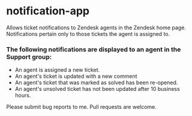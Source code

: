 # notification-app
Allows ticket notifications to Zendesk agents in the Zendesk home page. Notifications pertain only to those tickets the agent is assigned to.

### The following notifications are displayed to an agent in the Support group:

* An agent is assigned a new ticket.
* An agent's ticket is updated with a new comment
* An agent's ticket that was marked as solved has been re-opened.
* An agent's unsolved ticket has not been updated after 10 business hours.

Please submit bug reports to me. Pull requests are welcome.